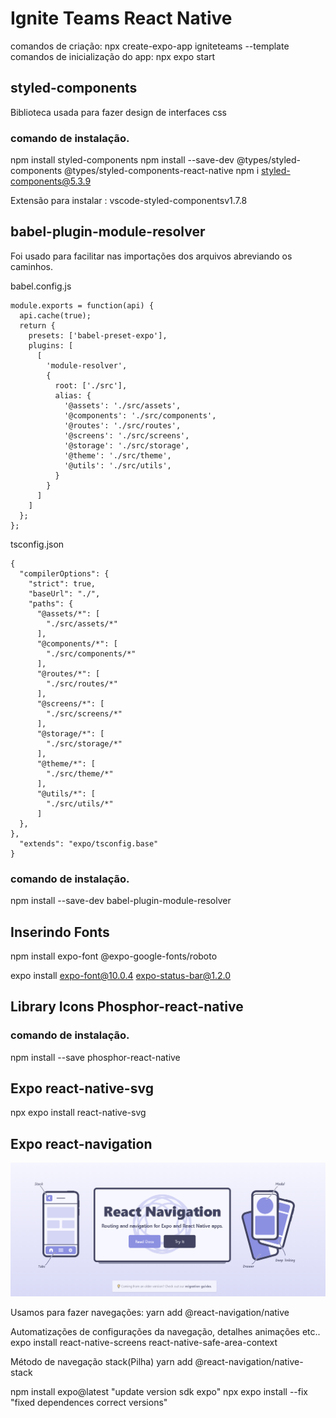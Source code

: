 # Ignite Teams React Native
comandos de criação: npx create-expo-app igniteteams --template
comandos de inicialização do app: npx expo start

## styled-components
Biblioteca usada para fazer design de interfaces css

### comando de instalação.
npm install styled-components
npm install --save-dev @types/styled-components @types/styled-components-react-native
npm i styled-components@5.3.9


Extensão para instalar : vscode-styled-componentsv1.7.8

## babel-plugin-module-resolver
Foi usado para facilitar nas importações dos arquivos abreviando os caminhos.

babel.config.js

```tsx
module.exports = function(api) {
  api.cache(true);
  return {
    presets: ['babel-preset-expo'],
    plugins: [
      [
        'module-resolver',
        {
          root: ['./src'],
          alias: {
            '@assets': './src/assets',
            '@components': './src/components',
            '@routes': './src/routes',
            '@screens': './src/screens',
            '@storage': './src/storage',
            '@theme': './src/theme',
            '@utils': './src/utils',
          }
        }
      ]
    ]
  };
};
```

tsconfig.json
```tsx
{
  "compilerOptions": {
    "strict": true,
    "baseUrl": "./",
    "paths": {
      "@assets/*": [
        "./src/assets/*"
      ],
      "@components/*": [
        "./src/components/*"
      ],
      "@routes/*": [
        "./src/routes/*"
      ],
      "@screens/*": [
        "./src/screens/*"
      ],
      "@storage/*": [
        "./src/storage/*"
      ],
      "@theme/*": [
        "./src/theme/*"
      ],
      "@utils/*": [
        "./src/utils/*"
      ] 
  },
},
  "extends": "expo/tsconfig.base"
}
```

### comando de instalação.
npm install --save-dev babel-plugin-module-resolver

## Inserindo Fonts 
npm install expo-font @expo-google-fonts/roboto

expo install expo-font@10.0.4 expo-status-bar@1.2.0

## Library Icons Phosphor-react-native

### comando de instalação.
npm install --save phosphor-react-native

## Expo react-native-svg

npx expo install react-native-svg

## Expo react-navigation

![Alt text](image.png)

Usamos para fazer navegações:
yarn add @react-navigation/native

Automatizações de configurações da navegação, detalhes animações etc..
expo install react-native-screens react-native-safe-area-context

Método de navegação stack(Pilha)
yarn add @react-navigation/native-stack

npm install expo@latest  "update version sdk expo"
npx expo install --fix   "fixed dependences correct versions"

